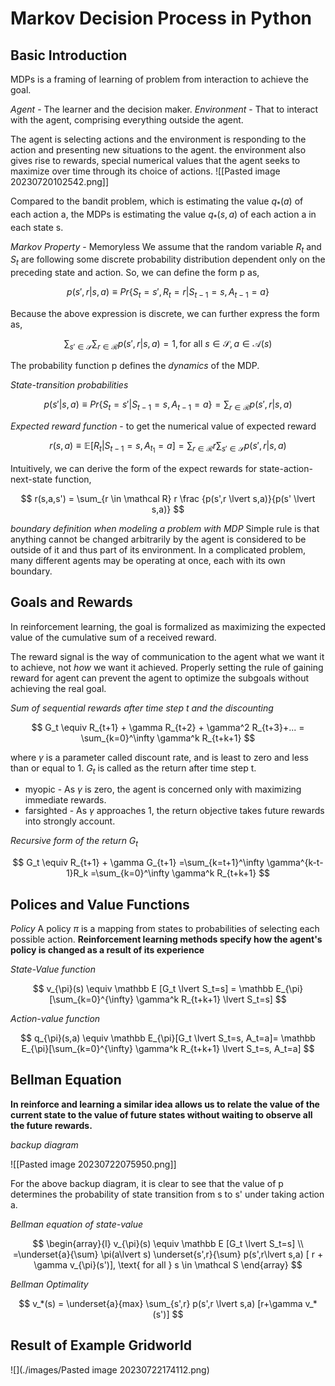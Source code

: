 
# Markov Decision Process in Python

## Basic Introduction

MDPs is a framing of learning of problem from interaction to achieve the goal. 

*Agent* - The learner and the decision maker. 
*Environment* - That to interact with the agent, comprising everything outside the agent. 

The agent is selecting actions and the environment is responding to the action and presenting new situations to the agent. the environment also gives rise to rewards, special numerical values that the agent seeks to maximize over time through its choice of actions. 
![[Pasted image 20230720102542.png]]

Compared to the bandit problem, which is estimating the value $q_*(a)$ of each action a, the MDPs is estimating the value $q_*(s,a)$ of each action a in each state s. 

*Markov Property* - Memoryless
We assume that the random variable $R_t$ and $S_t$ are following some discrete probability distribution dependent only on the preceding state and action. So, we can define the form p as, 

$$
p(s',r \lvert s,a) \equiv Pr\{S_t = s', R_t=r \lvert S_{t-1}=s, A_{t-1}=a\}
$$

Because the above expression is discrete, we can further express the form as,

$$
\sum_{s' \in \mathcal S} \sum_{r \in \mathcal R} p(s',r \lvert s,a) = 1, \text{for all } s \in \mathcal S, a \in \mathcal A(s)
$$

The probability function p defines the *dynamics* of the MDP. 

*State-transition probabilities*

$$
p(s' \lvert s,a) \equiv Pr \{S_t=s' \lvert S_{t-1}=s, A_{t-1}=a\}
=\sum_{r \in \mathcal R} p(s',r \lvert s,a)
$$

*Expected reward function* - to get the numerical value of expected reward

$$
r(s,a) \equiv \mathbb E [R_t \lvert S_{t-1}=s,A_{t_1}=a] 
=\sum_{r \in \mathcal R} r \sum_{s' \in \mathcal S} p(s',r \lvert s,a)
$$

Intuitively, we can derive the form of the expect rewards for state-action-next-state function, 

$$
r(s,a,s') = \sum_{r \in \mathcal R} r \frac {p(s',r \lvert s,a)}{p(s' \lvert s,a)}
$$

*boundary definition when modeling a problem with MDP*
Simple rule is that anything cannot be changed arbitrarily by the agent is considered to be outside of it and thus part of its environment. 
In a complicated problem, many different agents may be operating at once, each with its own boundary. 

## Goals and Rewards
In reinforcement learning, the goal is formalized as maximizing the expected value of the cumulative sum of a received reward. 

The reward signal is the way of communication to the agent what we want it to achieve, not *how* we want it achieved. Properly setting the rule of gaining reward for agent can prevent the agent to optimize the subgoals without achieving the real goal.


*Sum of sequential rewards after time step t and the discounting*

$$
G_t \equiv R_{t+1} + \gamma R_{t+2} + \gamma^2 R_{t+3}+... = \sum_{k=0}^\infty \gamma^k R_{t+k+1}
$$

where $\gamma$ is a parameter called discount rate, and is least to zero and less than or equal to 1. $G_t$ is called as the return after time step t. 

- myopic - As $\gamma$ is zero, the agent is concerned only with maximizing immediate rewards. 
- farsighted - As $\gamma$ approaches 1, the return objective takes future rewards into strongly account. 

*Recursive form of the return $G_t$*

$$
G_t \equiv R_{t+1} + \gamma G_{t+1}
=\sum_{k=t+1}^\infty \gamma^{k-t-1}R_k
=\sum_{k=0}^\infty \gamma^k R_{t+k+1}
$$

## Polices and Value Functions
*Policy*
A policy $\pi$ is a mapping from states to probabilities of selecting each possible action. 
**Reinforcement learning methods specify how the agent's policy is changed as a result of its experience**

*State-Value function*

$$
v_{\pi}(s) \equiv \mathbb E [G_t \lvert S_t=s]
= \mathbb E_{\pi}[\sum_{k=0}^{\infty} \gamma^k R_{t+k+1} \lvert S_t=s]
$$

*Action-value function*

$$
q_{\pi}(s,a) \equiv \mathbb E_{\pi}[G_t \lvert S_t=s, A_t=a]=
\mathbb E_{\pi}[\sum_{k=0}^{\infty} \gamma^k R_{t+k+1} \lvert S_t=s, A_t=a]
$$




## Bellman Equation
**In reinforce and learning a similar idea allows us to relate the value of the current state to the value of future states without waiting to observe all the future rewards.**

*backup diagram*

![[Pasted image 20230722075950.png]]

For the above backup diagram, it is clear to see that the value of p determines the probability of state transition from s to s' under taking action a. 


*Bellman equation of state-value*

$$
\begin{array}{l}
v_{\pi}(s) \equiv \mathbb E [G_t \lvert S_t=s] \\
=\underset{a}{\sum} \pi(a\lvert s) \underset{s',r}{\sum} p(s',r\lvert s,a) [ r + \gamma v_{\pi}(s')], \text{ for all } s \in \mathcal S
\end{array}
$$


*Bellman Optimality*

$$
v_*(s) = \underset{a}{max} \sum_{s',r} p(s',r \lvert s,a) [r+\gamma v_*(s')]
$$


## Result of Example Gridworld
![](./images/Pasted image 20230722174112.png)











